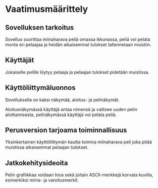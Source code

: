 # Vaatimusmäärittely

## Sovelluksen tarkoitus

Sovellus suorittaa miinaharava peliä omassa ikkunassa, peliä voi pelata monta eri pelaajaa ja heidän aikaisemmat tulokset tallennetaan muistiin.

## Käyttäjät

Jokaiselle pelille löytyy pelaaja ja pelaajan tulokset pidetään muistissa.

## Käyttöliittymäluonnos

Sovelluksella on kaksi näkymää, aloitus- ja pelinäkymät.

Aloitusnäkymässä käyttäjä antaa nimensä ja valitsee uuden pelin aloittamisesta, pelinäkymässä käyttäjä voi pelata peliä.

## Perusversion tarjoama toiminnallisuus

Yksinkertainen käyttöliittymän kautta toimiva miinaharava peli joka pitää muistissa aikaisemmat pelaajan tulokset. 

## Jatkokehitysideoita

Pelin grafiikkaa voidaan hioa sekä joitain ASCII-merkkejä korvata kuvilla, esimerkiksi miina- ja varoitusmerkit.

